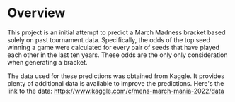 # Overview
This project is an initial attempt to predict a March Madness bracket based solely on past tournament data.  Specifically, the odds of the top seed winning a game were calculated for every pair of seeds that have played each other in the last ten years.  These odds are the only only consideration when generating a bracket.  

The data used for these predictions was obtained from Kaggle.  It provides plenty of additional data is available to improve the predictions.  Here's the link to the data:
https://www.kaggle.com/c/mens-march-mania-2022/data